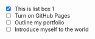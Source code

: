 - [x] This is list box 1
- [ ] Turn on GitHub Pages
- [ ] Outline my portfolio
- [ ] Introduce myself to the world
